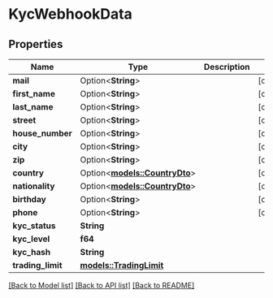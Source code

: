 # KycWebhookData

## Properties

Name | Type | Description | Notes
------------ | ------------- | ------------- | -------------
**mail** | Option<**String**> |  | [optional]
**first_name** | Option<**String**> |  | [optional]
**last_name** | Option<**String**> |  | [optional]
**street** | Option<**String**> |  | [optional]
**house_number** | Option<**String**> |  | [optional]
**city** | Option<**String**> |  | [optional]
**zip** | Option<**String**> |  | [optional]
**country** | Option<[**models::CountryDto**](CountryDto.md)> |  | [optional]
**nationality** | Option<[**models::CountryDto**](CountryDto.md)> |  | [optional]
**birthday** | Option<**String**> |  | [optional]
**phone** | Option<**String**> |  | [optional]
**kyc_status** | **String** |  | 
**kyc_level** | **f64** |  | 
**kyc_hash** | **String** |  | 
**trading_limit** | [**models::TradingLimit**](TradingLimit.md) |  | 

[[Back to Model list]](../README.md#documentation-for-models) [[Back to API list]](../README.md#documentation-for-api-endpoints) [[Back to README]](../README.md)


